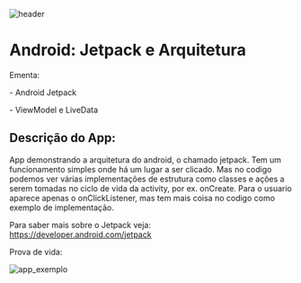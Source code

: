 ![header](D:\Programation\socean\samsung_ocean_android_jetpack\header.png)

# Android: Jetpack e Arquitetura

Ementa:

\- Android Jetpack

\- ViewModel e LiveData

## Descrição do App:

App demonstrando a arquitetura do android, o chamado jetpack. Tem um funcionamento simples onde há um lugar a ser clicado. Mas no codigo podemos ver várias implementações de estrutura como classes e ações a serem tomadas no ciclo de vida da activity, por ex. onCreate. Para o usuario aparece apenas o onClickListener, mas tem mais coisa no codigo como exemplo de implementação.

Para saber mais sobre o  Jetpack veja: https://developer.android.com/jetpack

Prova de vida:

![app_exemplo](D:\Programation\socean\samsung_ocean_android_jetpack\app_exemplo.png)
